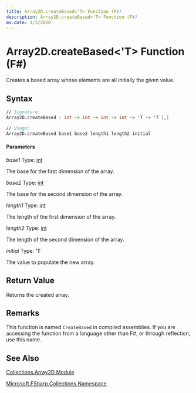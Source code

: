 ```yaml
---
title: Array2D.createBased<'T> Function (F#)
description: Array2D.createBased<'T> Function (F#)
ms.date: 1/3/2020
---
```


# Array2D.createBased<'T> Function (F#)

Creates a based array whose elements are all initially the given value.

## Syntax

```fsharp
// Signature:
Array2D.createBased : int -> int -> int -> int -> 'T -> 'T [,]

// Usage:
Array2D.createBased base1 base2 length1 length2 initial
```

#### Parameters

*base1*
Type: [int](https://msdn.microsoft.com/library/025d5455-3622-4ea5-9573-3ecbd4ee1375)

The base for the first dimension of the array.

*base2*
Type: [int](https://msdn.microsoft.com/library/025d5455-3622-4ea5-9573-3ecbd4ee1375)

The base for the second dimension of the array.

*length1*
Type: [int](https://msdn.microsoft.com/library/025d5455-3622-4ea5-9573-3ecbd4ee1375)

The length of the first dimension of the array.

*length2*
Type: [int](https://msdn.microsoft.com/library/025d5455-3622-4ea5-9573-3ecbd4ee1375)

The length of the second dimension of the array.

*initial*
Type: **'T**

The value to populate the new array.

## Return Value

Returns the created array.

## Remarks

This function is named `CreateBased` in compiled assemblies. If you are accessing the function from a language other than F#, or through reflection, use this name.

## See Also

[Collections.Array2D Module](Collections.Array2D-Module.md)

[Microsoft.FSharp.Collections Namespace](../Microsoft.FSharp.Collections-Namespace.md)